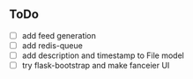 ## ToDo
- [ ] add feed generation
- [ ] add redis-queue
- [ ] add description and timestamp to File model
- [ ] try flask-bootstrap and make fanceier UI

